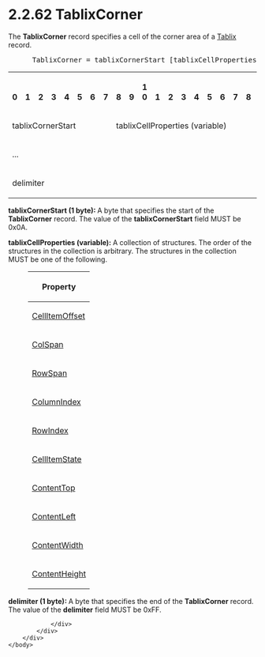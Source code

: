 <html dir="LTR" xmlns:mshelp="http://msdn.microsoft.com/mshelp" xmlns:ddue="http://ddue.schemas.microsoft.com/authoring/2003/5" xmlns:xlink="http://www.w3.org/1999/xlink" xmlns:tool="http://www.microsoft.com/tooltip">
    <head>
        <meta http-equiv="Content-Type" content="text/html; CHARSET=utf-8"></meta>
        <meta name="save" content="history"></meta>
        <title>2.2.62 TablixCorner</title>
        <xml>
            <mshelp:toctitle title="2.2.62 TablixCorner"></mshelp:toctitle>
            <mshelp:rltitle title="[MS-RPL]: TablixCorner"></mshelp:rltitle>
            <mshelp:keyword index="A" term="20e3b37d-978d-467f-b068-d7a2746e37da"></mshelp:keyword>
            <mshelp:attr name="DCSext.ContentType" value="open specification"></mshelp:attr>
            <mshelp:attr name="AssetID" value="20e3b37d-978d-467f-b068-d7a2746e37da"></mshelp:attr>
            <mshelp:attr name="TopicType" value="kbRef"></mshelp:attr>
            <mshelp:attr name="DCSext.Title" value="[MS-RPL]: TablixCorner" />
        </xml>
    </head>
    <body>
        <div id="header">
            <h1 class="heading">2.2.62 TablixCorner</h1>
        </div>
        <div id="mainSection">
            <div id="mainBody">
                <div id="allHistory" class="saveHistory"></div>
                <div id="sectionSection0" class="section" name="collapseableSection">
                    

<p>The <b>TablixCorner</b> record specifies a cell of the
corner area of a <a href="f8ea94d9-d2b6-4d7f-8dc4-59faa3a98b93.htm">Tablix</a>
record.           </p>

<dl>
<dd>
<div><pre> TablixCorner = tablixCornerStart [tablixCellProperties] delimiter
</pre></div>
</dd></dl>

<table>
 <tr>
  <th><p><br>0</p></th>
  <th><p><br>1</p></th>
  <th><p><br>2</p></th>
  <th><p><br>3</p></th>
  <th><p><br>4</p></th>
  <th><p><br>5</p></th>
  <th><p><br>6</p></th>
  <th><p><br>7</p></th>
  <th><p><br>8</p></th>
  <th><p><br>9</p></th>
  <th><p>1<br>0</p></th>
  <th><p><br>1</p></th>
  <th><p><br>2</p></th>
  <th><p><br>3</p></th>
  <th><p><br>4</p></th>
  <th><p><br>5</p></th>
  <th><p><br>6</p></th>
  <th><p><br>7</p></th>
  <th><p><br>8</p></th>
  <th><p><br>9</p></th>
  <th><p>2<br>0</p></th>
  <th><p><br>1</p></th>
  <th><p><br>2</p></th>
  <th><p><br>3</p></th>
  <th><p><br>4</p></th>
  <th><p><br>5</p></th>
  <th><p><br>6</p></th>
  <th><p><br>7</p></th>
  <th><p><br>8</p></th>
  <th><p><br>9</p></th>
  <th><p>3<br>0</p></th>
  <th><p><br>1</p></th>
 </tr>
 <tr>
  <td colspan="8">
  <p>tablixCornerStart</p>
  </td>
  <td colspan="24">
  <p>tablixCellProperties
  (variable)</p>
  </td>
 </tr>
 <tr>
  <td colspan="32">
  <p>...</p>
  </td>
 </tr>
 <tr>
  <td colspan="8">
  <p>delimiter</p>
  </td>
  
 </tr>
</table>

<p><b>tablixCornerStart (1 byte): </b>A byte that
specifies the start of the <b>TablixCorner</b> record. The value of the <b>tablixCornerStart</b>
field MUST be 0x0A.</p>

<p><b>tablixCellProperties (variable): </b>A collection
of structures. The order of the structures in the collection is arbitrary. The
structures in the collection MUST be one of the following.</p>

<dl>
<dd>
<table>
 <thead>
  <tr>
   <th>
   <p>Property</p>
   </th>
  </tr>
 </thead>
 <tr>
  <td>
  <p><a href="8e25805d-b7b5-4a78-90cb-8ba979486aaf.htm">CellItemOffset</a></p>
  </td>
 </tr>
 <tr>
  <td>
  <p><a href="66f4a5ec-eba8-4eca-8c40-295cb2b6741b.htm">ColSpan</a></p>
  </td>
 </tr>
 <tr>
  <td>
  <p><a href="c08406c7-cca5-4a3f-8b43-45a19ee5b96e.htm">RowSpan</a></p>
  </td>
 </tr>
 <tr>
  <td>
  <p><a href="99ffd749-0c2a-4b29-ba33-b99323f7abf9.htm">ColumnIndex</a></p>
  </td>
 </tr>
 <tr>
  <td>
  <p><a href="86eec3c2-78f9-4b57-83a4-c98487b15202.htm">RowIndex</a></p>
  </td>
 </tr>
 <tr>
  <td>
  <p><a href="16650e88-e9cd-4aab-9119-d9b76fbf2b62.htm">CellItemState</a></p>
  </td>
 </tr>
 <tr>
  <td>
  <p><a href="f08efee9-40fe-4ea5-a7ba-fd51d328118d.htm">ContentTop</a></p>
  </td>
 </tr>
 <tr>
  <td>
  <p><a href="3afeff1d-f3fe-48d7-a894-bb22c529f181.htm">ContentLeft</a></p>
  </td>
 </tr>
 <tr>
  <td>
  <p><a href="c1d32b49-7000-4fc9-ad64-324270432c15.htm">ContentWidth</a></p>
  </td>
 </tr>
 <tr>
  <td>
  <p><a href="d3beb818-1132-4cc6-a96b-50ac45bb2a07.htm">ContentHeight</a></p>
  </td>
 </tr>
</table>
</dd></dl>

<p><b>delimiter (1 byte): </b>A byte that specifies the
end of the <b>TablixCorner</b> record. The value of the <b>delimiter</b> field
MUST be 0xFF.</p>


                </div>
            </div>
        </div>
    </body>
</html>